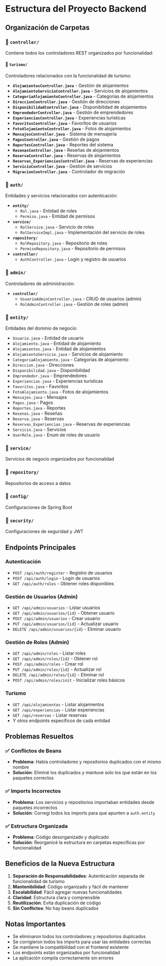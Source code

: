 # Estructura del Proyecto Backend

## Organización de Carpetas

### 📁 `controller/`
Contiene todos los controladores REST organizados por funcionalidad:

#### 📁 `turismo/`
Controladores relacionados con la funcionalidad de turismo:
- **`AlojamientosController.java`** - Gestión de alojamientos
- **`AlojamientoServicioController.java`** - Servicios de alojamientos
- **`CategoriaAlojamientoController.java`** - Categorías de alojamientos
- **`DireccionController.java`** - Gestión de direcciones
- **`DisponibilidadController.java`** - Disponibilidad de alojamientos
- **`EmprendedorController.java`** - Gestión de emprendedores
- **`ExperienciasController.java`** - Experiencias turísticas
- **`FavoritosController.java`** - Favoritos de usuarios
- **`FotoAlojamientoController.java`** - Fotos de alojamientos
- **`MensajesController.java`** - Sistema de mensajería
- **`PagosController.java`** - Gestión de pagos
- **`ReportesController.java`** - Reportes del sistema
- **`ResenasController.java`** - Reseñas de alojamientos
- **`ReservaController.java`** - Reservas de alojamientos
- **`Reservas_ExperienciasController.java`** - Reservas de experiencias
- **`ServicioController.java`** - Gestión de servicios
- **`MigracionController.java`** - Controlador de migración

### 📁 `auth/`
Entidades y servicios relacionados con autenticación:
- **`entity/`**
  - `Rol.java` - Entidad de roles
  - `Permiso.java` - Entidad de permisos
- **`service/`**
  - `RolService.java` - Servicio de roles
  - `RolServiceImpl.java` - Implementación del servicio de roles
- **`repository/`**
  - `RolRepository.java` - Repositorio de roles
  - `PermisoRepository.java` - Repositorio de permisos
- **`controller/`**
  - `AuthController.java` - Login y registro de usuarios

### 📁 `admin/`
Controladores de administración:
- **`controller/`**
  - `UsuarioAdminController.java` - CRUD de usuarios (admin)
  - `RolAdminController.java` - Gestión de roles (admin)

### 📁 `entity/`
Entidades del dominio de negocio:
- `Usuario.java` - Entidad de usuario
- `Alojamiento.java` - Entidad de alojamiento
- `Alojamientos.java` - Entidad de alojamientos
- `AlojamientoServicio.java` - Servicios de alojamiento
- `CategoriaAlojamiento.java` - Categorías de alojamiento
- `Direccion.java` - Direcciones
- `Disponibilidad.java` - Disponibilidad
- `Emprendedor.java` - Emprendedores
- `Experiencias.java` - Experiencias turísticas
- `Favoritos.java` - Favoritos
- `FotoAlojamiento.java` - Fotos de alojamientos
- `Mensajes.java` - Mensajes
- `Pagos.java` - Pagos
- `Reportes.java` - Reportes
- `Resenas.java` - Reseñas
- `Reserva.java` - Reservas
- `Reservas_Experiencias.java` - Reservas de experiencias
- `Servicio.java` - Servicios
- `UserRole.java` - Enum de roles de usuario

### 📁 `service/`
Servicios de negocio organizados por funcionalidad

### 📁 `repository/`
Repositorios de acceso a datos

### 📁 `config/`
Configuraciones de Spring Boot

### 📁 `security/`
Configuraciones de seguridad y JWT

## Endpoints Principales

### Autenticación
- `POST /api/auth/register` - Registro de usuarios
- `POST /api/auth/login` - Login de usuarios
- `GET /api/auth/roles` - Obtener roles disponibles

### Gestión de Usuarios (Admin)
- `GET /api/admin/usuarios` - Listar usuarios
- `GET /api/admin/usuarios/{id}` - Obtener usuario
- `POST /api/admin/usuarios` - Crear usuario
- `PUT /api/admin/usuarios/{id}` - Actualizar usuario
- `DELETE /api/admin/usuarios/{id}` - Eliminar usuario

### Gestión de Roles (Admin)
- `GET /api/admin/roles` - Listar roles
- `GET /api/admin/roles/{id}` - Obtener rol
- `POST /api/admin/roles` - Crear rol
- `PUT /api/admin/roles/{id}` - Actualizar rol
- `DELETE /api/admin/roles/{id}` - Eliminar rol
- `POST /api/admin/roles/init` - Inicializar roles básicos

### Turismo
- `GET /api/alojamientos` - Listar alojamientos
- `GET /api/experiencias` - Listar experiencias
- `GET /api/reservas` - Listar reservas
- Y otros endpoints específicos de cada entidad

## Problemas Resueltos

### ✅ Conflictos de Beans
- **Problema**: Había controladores y repositorios duplicados con el mismo nombre
- **Solución**: Eliminé los duplicados y mantuve solo los que están en los paquetes correctos

### ✅ Imports Incorrectos
- **Problema**: Los servicios y repositorios importaban entidades desde paquetes incorrectos
- **Solución**: Corregí todos los imports para que apunten a `auth.entity`

### ✅ Estructura Organizada
- **Problema**: Código desorganizado y duplicado
- **Solución**: Reorganicé la estructura en carpetas específicas por funcionalidad

## Beneficios de la Nueva Estructura

1. **Separación de Responsabilidades**: Autenticación separada de funcionalidad de turismo
2. **Mantenibilidad**: Código organizado y fácil de mantener
3. **Escalabilidad**: Fácil agregar nuevas funcionalidades
4. **Claridad**: Estructura clara y comprensible
5. **Reutilización**: Evita duplicación de código
6. **Sin Conflictos**: No hay beans duplicados

## Notas Importantes

- Se eliminaron todos los controladores y repositorios duplicados
- Se corrigieron todos los imports para usar las entidades correctas
- Se mantiene la compatibilidad con el frontend existente
- Los endpoints están organizados por funcionalidad
- La aplicación compila correctamente sin errores 
